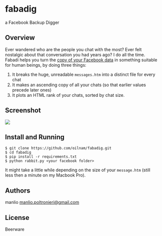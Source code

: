# fabadig
a Facebook Backup Digger

Overview
--------
Ever wandered who are the people you chat with the most? Ever felt nostalgic about that conversation you had years ago? I do all the time.
Fabadi helps you turn the [copy of your Facebook data](https://www.facebook.com/help/131112897028467/) in something suitable for human beings, by doing three things:

1. It breaks the huge, unreadable `messages.htm` into a distinct file for every chat
2. It makes an ascending copy of all your chats (so that earlier values precede later ones)
3. It plots an HTML rank of your chats, sorted by chat size.

Screenshot
----------
![](https://github.com/oilnam/fabadig/tree/master/images/screenshot.png)

Install and Running
-------------------
    $ git clone https://github.com/oilnam/fabadig.git
    $ cd fabadig
    $ pip install -r requirements.txt
    $ python rabbit.py <your facebook folder>
  

 It might take a little while depending on the size of your `message.htm` (still less then a minute on my Macbook Pro).

Authors
-------
manlio <manlio.poltronieri@gmail.com>

License
-------
Beerware

